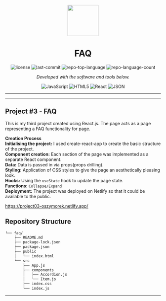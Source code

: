 <p align="center">
  <img src="https://cdn-icons-png.flaticon.com/512/6295/6295417.png" width="100" />
</p>
<p align="center">
    <h1 align="center">FAQ</h1>
</p>
<p align="center">
	<img src="https://img.shields.io/github/license/oszymorek/faq.git?style=flat&color=0080ff" alt="license">
	<img src="https://img.shields.io/github/last-commit/oszymorek/faq.git?style=flat&logo=git&logoColor=white&color=0080ff" alt="last-commit">
	<img src="https://img.shields.io/github/languages/top/oszymorek/faq.git?style=flat&color=0080ff" alt="repo-top-language">
	<img src="https://img.shields.io/github/languages/count/oszymorek/faq.git?style=flat&color=0080ff" alt="repo-language-count">
<p>
<p align="center">
		<em>Developed with the software and tools below.</em>
</p>
<p align="center">
	<img src="https://img.shields.io/badge/JavaScript-F7DF1E.svg?style=flat&logo=JavaScript&logoColor=black" alt="JavaScript">
	<img src="https://img.shields.io/badge/HTML5-E34F26.svg?style=flat&logo=HTML5&logoColor=white" alt="HTML5">
	<img src="https://img.shields.io/badge/React-61DAFB.svg?style=flat&logo=React&logoColor=black" alt="React">
	<img src="https://img.shields.io/badge/JSON-000000.svg?style=flat&logo=JSON&logoColor=white" alt="JSON">
</p>
<hr>

---

## Project #3 - FAQ

This is my third project created using React.js. The page acts as a page representing a FAQ functionality for page.

<strong>Creation Process</strong> </br>
<strong>Initialising the project:</strong> I used create-react-app to create the basic structure of the project.</br>
<strong>Component creation:</strong> Each section of the page was implemented as a separate React component.</br>
<strong>Data:</strong> Data is passed in via props(props drilling).</br>
<strong>Styling:</strong> Application of CSS styles to give the page an aesthetically pleasing look.</br>
<strong>Hooks:</strong> Using the `useState` hook to update the page state.</br>
<strong>Functions:</strong> `Collapse/Expand`</br>
<strong>Deployment:</strong> The project was deployed on Netlify so that it could be available to the public.</br>

https://project03-oszymorek.netlify.app/

##  Repository Structure

```sh
└── faq/
    ├── README.md
    ├── package-lock.json
    ├── package.json
    ├── public
    │   └── index.html
    └── src
        ├── App.js
        ├── components
        │   ├── Accordion.js
        │   └── Item.js
        ├── index.css
        └── index.js
```

---
